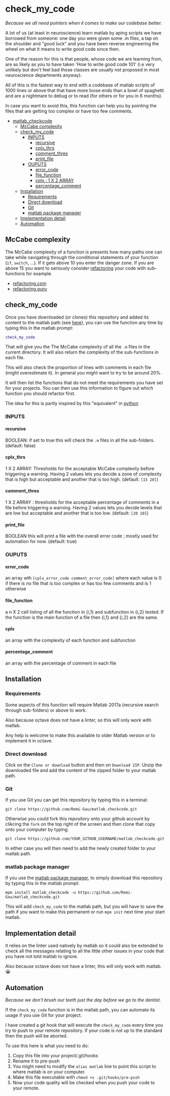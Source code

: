 # check_my_code

_Because we all need pointers when it comes to make our codebase better._

A lot of us (at least in neuroscience) learn matlab by aping scripts we have borrowed from someone:
one day you were given some .m files, a tap on the shoulder and "good luck" and you have been reverse
engineering the wheel on what it means to write good code since then.

One of the reason for this is that people, whose code we are learning from, are as likely as you to have taken
'How to write good code 101' (i.e very unlikely but don't feel bad those classes are usually not
proposed in most neuroscience departments anyway).

All of this is the fastest way to end with a codebase of matlab scripts of 1000 lines or above that
that have more loose ends than a bowl of spaghetti and are a nightmare to debug or to read
(for others or for you in 6 months).

In case you want to avoid this, this function can help you by pointing the files that are getting
too complex or have too few comments.

<!-- TOC -->

- [matlab_checkcode](#matlab_checkcode)
  - [McCabe complexity](#mccabe-complexity)
  - [check_my_code](#check_my_code)
    - [INPUTS](#inputs)
      - [recursive](#recursive)
      - [cplx_thrs](#cplx_thrs)
      - [comment_thres](#comment_thres)
      - [print_file](#print_file)
    - [OUPUTS](#ouputs)
      - [error_code](#error_code)
      - [file_function](#file_function)
      - [cplx : 1 X 2 ARRAY](#cplx--1-x-2-array)
      - [percentage_comment](#percentage_comment)
  - [Installation](#installation)
    - [Requirements](#requirements)
    - [Direct download](#direct-download)
    - [Git](#git)
    - [matlab package manager](#matlab-package-manager)
  - [Implementation detail](#implementation-detail)
  - [Automation](#automation)

<!-- /TOC -->

## McCabe complexity

The McCabe complexity of a function is presents how many paths one can take while navigating through
the conditional statements of your function (`if`, `switch`, ...). If it gets above 10 you enter the
danger zone. If you are above 15 you want to seriously consider
[refactoring](https://en.wikipedia.org/wiki/Code_refactoring) your code with sub-functions for example.

-   [refactoring.com](https://refactoring.com/)
-   [refactoring.guru](https://refactoring.guru/refactoring)

## check_my_code

Once you have downloaded (or clones) this repository and added its content to the matlab path (see
[here](#installation)), you can use the function any time by typing this in the matlab prompt:
```matlab
check_my_code
```
That will give you the The McCabe complexity of all the `.m` files in the current directory.
It will also return the complexity of the sub-functions in each file.

This will also check the proportion of lines with comments in each file (might overestimate it).
In general you might want to try to be around 20%.

It will then list the functions that do not meet the requirements you have set for your projects.
You can then use this information to figure out which function you should refactor first.

The idea for this is partly inspired by this "equivalent" in [python](https://github.com/PyCQA/mccabe)

### INPUTS

#### recursive

BOOLEAN: if set to true this will check the `.m` files in all the sub-folders. (default: false)

#### cplx_thrs

1 X 2 ARRAY: Thresholds for the acceptable McCabe complexity before triggering a warning.
Having 2 values lets you decide a zone of complexity that is high but acceptable and another that is
too high. (default: `[15 20]`)

#### comment_thres

1 X 2 ARRAY : thresholds for the acceptable percentage of comments in a file
    before triggering a warning.
    Having 2 values lets you decide levels that are low but acceptable and another that is
    too low. (default: `[20 10]`)

#### print_file

BOOLEAN this will print a file with the overall error code ; mostly used for automation
    for now. (default: true)

### OUPUTS

#### error_code
an array wth `[cplx_error_code comment_error_code]` where each value is 0 if there is no file that
is too complex or has too few comments and is 1 otherwise

#### file_function
a n X 2 cell listing of all the function in {i,1} and subfunction in {i,2} tested. If the function is
the main function of a file then {i,1} and {i,2} are the same.

#### cplx
an array with the complexity of each function and subfunction

#### percentage_comment
an array with the percentage of comment in each file

## Installation

### Requirements

Some aspects of this function will require Matlab 2017a (recursive search through sub-folders) or above to work.

Also because octave does not have a linter, so this will only work with matlab.

Any help is welcome to make this available to older Matlab version or to implement it in octave.

### Direct download

Click on the `Clone or download` button and then on `Download ZIP`. Unzip the downloaded file and add the content of the zipped folder to your matlab path.

### Git

If you use Git you can get this repository by typing this in a terminal:

```
git clone https://github.com/Remi-Gau/matlab_checkcode.git

```

Otherwise you could fork this repository onto your github account by clikcing the `fork` on the top right of the screen and then clone that copy onto your computer by typing.

```
git clone https://github.com/YOUR_GITHUB_USERNAME/matlab_checkcode.git

```

In either case you will then need to add the newly created folder to your matlab path.

### matlab package manager

If you use the [matlab package manager](https://github.com/mobeets/mpm), to simply download
this repository by typing this in the matlab prompt:

```
mpm install matlab_checkcode -u https://github.com/Remi-Gau/matlab_checkcode.git
```

This will add `check_my_code` to the matlab path, but you will have to save the path if you want to
make this permanent or run `mpm init` next time your start matlab.

## Implementation detail

It relies on the linter used natively by matlab so it could also be extended to check all the messages relating to
all the little other issues in your code that you have not told matlab to ignore.

Also because octave does not have a linter, this will only work with matlab. 😭

## Automation

_Because we don't brush our teeth just the day before we go to the dentist._

If the `check_my_code` function is in the matlab path, you can automate its usage if you use Git for your project.

I have created a git hook that will execute the `check_my_code` every time you try to push to your
remote repository. If your code is not up to the standard then the push will be aborted.

To use this here is what you need to do:
1. Copy this file into your project/.git/hooks
2. Rename it to pre-push
3. You might need to modify the `alias matlab` line to point this script to where matlab is
    on your computer.
4. Make this file executable with `chmod +x .git/hooks/pre-push`
5. Now your code quality will be checked when you push your code to your remote.
